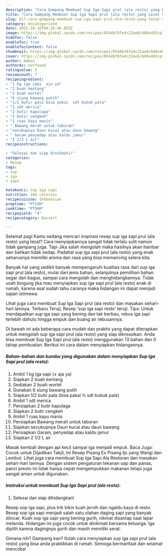 ```yaml
---
description: "Cara Gampang Membuat Sup Iga Sapi prul (ala resto) yang Lezat Sekali, Buat Buka Puasa Enak Banget"
title: "Cara Gampang Membuat Sup Iga Sapi prul (ala resto) yang Lezat Sekali, Buat Buka Puasa Enak Banget"
slug: 617-cara-gampang-membuat-sup-iga-sapi-prul-ala-resto-yang-lezat-sekali-buat-buka-puasa-enak-banget
category: Uncategorized
date: 2022-10-16T04:26:46.055Z
image: https://img-global.cpcdn.com/recipes/0544b76fe4c22ae8/680x482cq70/sup-iga-sapi-prul-ala-resto-foto-resep-utama.jpg
hideToc: false
enableToc: true
enableTocContent: false
thumbnail: https://img-global.cpcdn.com/recipes/0544b76fe4c22ae8/680x482cq70/sup-iga-sapi-prul-ala-resto-foto-resep-utama.jpg
cover: https://img-global.cpcdn.com/recipes/0544b76fe4c22ae8/680x482cq70/sup-iga-sapi-prul-ala-resto-foto-resep-utama.jpg
author: Admin
authorAv: notfound
ratingvalue: 5
reviewcount: 7
recipeingredient:
- "1 kg iga sapi  aja ya"
- "2 buah kentang"
- "2 buah wortel"
- "6 siung bawang putih"
- "1/2 butir pala bisa pakai  sdt bubuk pala"
- "1 sdt merica"
- "2 butir kapulaga"
- "2 butir cengkeh"
- "1 ruas kayu manis"
- " Bawang merah untuk taburan"
- "secukupnya Daun kucai atau daun bawang"
- " Garam penyedap atau kaldu jamur"
- "2 1/2 L air"
recipeinstructions:

- "Selesai dan siap dinikmati!"
categories:
- Resep
tags:
- sup
- iga
- sapi

katakunci: sup iga sapi 
nutrition: 166 calories
recipecuisine: Indonesian
preptime: "PT15M"
cooktime: "PT56M"
recipeyield: "4"
recipecategory: Dessert

---
```



Selamat pagi Kamu sedang mencari inspirasi resep sup iga sapi prul (ala resto) yang lezat? Cara menyiapkannya sangat tidak terlalu sulit namun tidak gampang juga. Tapi Jika salah mengolah maka hasilnya akan hambar dan bahkan tidak sedap. Padahal sup iga sapi prul (ala resto) yang enak seharusnya memiliki aroma dan rasa yang bisa memancing selera kita.


Banyak hal yang sedikit banyak mempengaruhi kualitas rasa dari sup iga sapi prul (ala resto), mulai dari jenis bahan, selanjutnya pemilihan bahan segar dan bagus, sampai cara mengolah dan menghidangkannya. Tidak usah bingung jika mau menyiapkan sup iga sapi prul (ala resto) enak di rumah, karena asal sudah tahu caranya maka hidangan ini dapat menjadi sajian istimewa.

Lihat juga cara membuat Sup Iga Sapi prul (ala resto) dan masakan sehari-hari lainnya. Terbaru Teruji; Resep &#39;sop iga sapi resto&#39; teruji. Tips: Untuk mendapatkan sup iga sapi yang bening dan tak berbau, rebus iga sapi terlebih dahulu hingga empuk dan buang air rebusannya.


Di bawah ini ada beberapa cara mudah dan praktis yang dapat diterapkan untuk mengolah sup iga sapi prul (ala resto) yang siap dikreasikan. Anda bisa membuat Sup Iga Sapi prul (ala resto) menggunakan 13 bahan dan 0 tahap pembuatan. Berikut ini cara dalam menyiapkan hidangannya.

<!--inarticleads1-->

##### Bahan-bahan dan bumbu yang digunakan dalam menyiapkan Sup Iga Sapi prul (ala resto):

1. Ambil 1 kg iga sapi (± aja ya)
1. Siapkan 2 buah kentang
1. Sediakan 2 buah wortel
1. Gunakan 6 siung bawang putih
1. Siapkan 1/2 butir pala (bisa pakai ½ sdt bubuk pala)
1. Ambil 1 sdt merica
1. Persiapkan 2 butir kapulaga
1. Siapkan 2 butir cengkeh
1. Ambil 1 ruas kayu manis
1. Persiapkan  Bawang merah untuk taburan
1. Siapkan secukupnya Daun kucai atau daun bawang
1. Persiapkan  Garam, penyedap atau kaldu jamur
1. Siapkan 2 1/2 L air


Masak kembali dengan api kecil sampai iga menjadi empuk. Baca Juga: Cocok untuk Dijadikan Takjil, Ini Resep Pisang Es Pisang Ijo yang Wangi dan Lembut. Lihat juga cara membuat Sop Iga Sapi Ala Restoran dan masakan sehari-hari lainnya. Dengan sistem pengaturan tekanan uap dan panas, panci presto ini tidak hanya cepat mengempukkan makanan tetapi juga sangat aman untuk digunakan. 

<!--inarticleads2-->

##### Instruksi untuk membuat Sup Iga Sapi prul (ala resto):


1. Selesai dan siap dihidangkan!

Resep sop iga sapi, plus trik bikin kuah jernih dan ngaldu kaya di resto. Resep sop iga sapi menjadi salah satu olahan daging sapi yang banyak diincar. Kuah sop iga sapi yang bening gurih, nikmat disantap saat lapar melanda. Hidangan ini juga cocok untuk dinikmati bersama keluarga. Iga dipilih karena dagingnya gurih dan masih memiliki serat. 

Gimana nih? Gampang kan? Itulah cara menyiapkan sup iga sapi prul (ala resto) yang bisa anda praktikkan di rumah. Semoga bermanfaat dan selamat mencoba!

